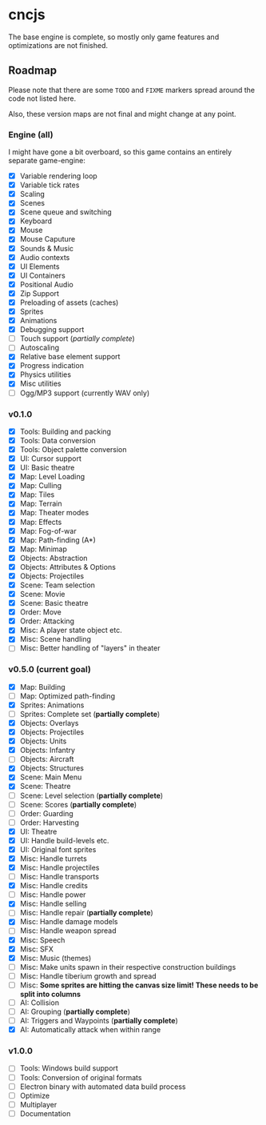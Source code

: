 # cncjs

The base engine is complete, so mostly only game features and optimizations are not finished.

## Roadmap

Please note that there are some `TODO` and `FIXME` markers spread around the code not listed here.

Also, these version maps are not final and might change at any point.

### Engine (all)

I might have gone a bit overboard, so this game contains an entirely separate game-engine:

* [x] Variable rendering loop
* [x] Variable tick rates
* [x] Scaling
* [x] Scenes
* [x] Scene queue and switching
* [x] Keyboard
* [x] Mouse
* [x] Mouse Caputure
* [x] Sounds & Music
* [x] Audio contexts
* [x] UI Elements
* [x] UI Containers
* [x] Positional Audio
* [x] Zip Support
* [x] Preloading of assets (caches)
* [x] Sprites
* [x] Animations
* [x] Debugging support
* [ ] Touch support (*partially complete*)
* [ ] Autoscaling
* [x] Relative base element support
* [x] Progress indication
* [x] Physics utilities
* [x] Misc utilities
* [ ] Ogg/MP3 support (currently WAV only)

### v0.1.0

* [x] Tools: Building and packing
* [x] Tools: Data conversion
* [x] Tools: Object palette conversion
* [x] UI: Cursor support
* [x] UI: Basic theatre
* [x] Map: Level Loading
* [x] Map: Culling
* [x] Map: Tiles
* [x] Map: Terrain
* [x] Map: Theater modes
* [x] Map: Effects
* [x] Map: Fog-of-war
* [x] Map: Path-finding (A*)
* [x] Map: Minimap
* [x] Objects: Abstraction
* [x] Objects: Attributes & Options
* [x] Objects: Projectiles
* [x] Scene: Team selection
* [x] Scene: Movie
* [x] Scene: Basic theatre
* [x] Order: Move
* [x] Order: Attacking
* [x] Misc: A player state object etc.
* [x] Misc: Scene handling
* [ ] Misc: Better handling of "layers" in theater

### v0.5.0 (current goal)

* [x] Map: Building
* [ ] Map: Optimized path-finding
* [x] Sprites: Animations
* [ ] Sprites: Complete set (**partially complete**)
* [x] Objects: Overlays
* [x] Objects: Projectiles
* [x] Objects: Units
* [x] Objects: Infantry
* [ ] Objects: Aircraft
* [x] Objects: Structures
* [x] Scene: Main Menu
* [x] Scene: Theatre
* [ ] Scene: Level selection (**partially complete**)
* [ ] Scene: Scores (**partially complete**)
* [ ] Order: Guarding
* [ ] Order: Harvesting
* [x] UI: Theatre
* [x] UI: Handle build-levels etc.
* [x] UI: Original font sprites
* [x] Misc: Handle turrets
* [x] Misc: Handle projectiles
* [ ] Misc: Handle transports
* [x] Misc: Handle credits
* [ ] Misc: Handle power
* [x] Misc: Handle selling
* [ ] Misc: Handle repair (**partially complete**)
* [x] Misc: Handle damage models
* [ ] Misc: Handle weapon spread
* [x] Misc: Speech
* [x] Misc: SFX
* [x] Misc: Music (themes)
* [ ] Misc: Make units spawn in their respective construction buildings
* [ ] Misc: Handle tiberium growth and spread
* [ ] Misc: **Some sprites are hitting the canvas size limit! These needs to be split into columns**
* [ ] AI: Collision
* [ ] AI: Grouping (**partially complete**)
* [ ] AI: Triggers and Waypoints (**partially complete**)
* [x] AI: Automatically attack when within range

### v1.0.0

* [ ] Tools: Windows build support
* [ ] Tools: Conversion of original formats
* [ ] Electron binary with automated data build process
* [ ] Optimize
* [ ] Multiplayer
* [ ] Documentation
